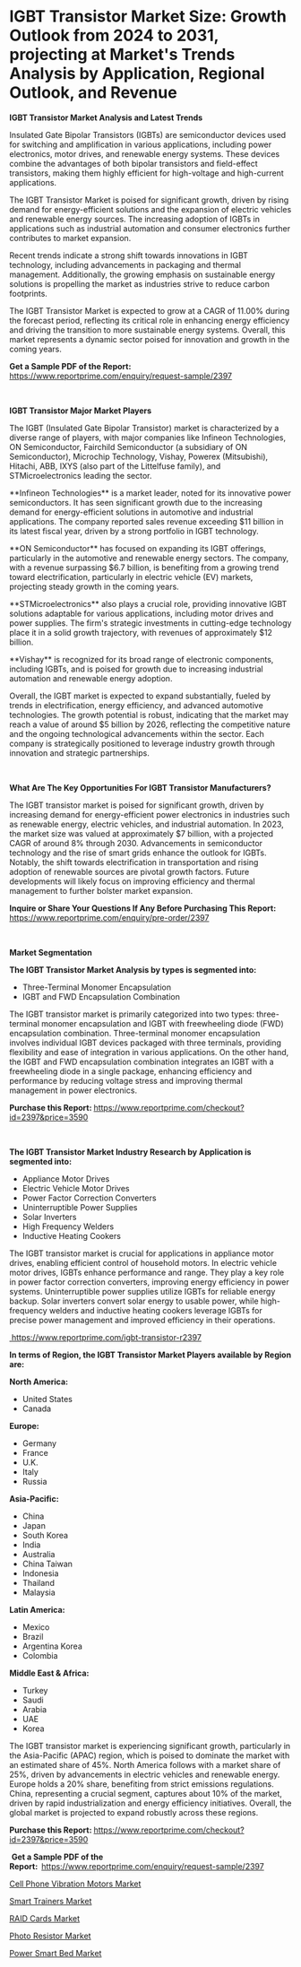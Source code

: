 <p><h1>IGBT Transistor Market Size: Growth Outlook from 2024 to 2031, projecting at Market's Trends Analysis by Application, Regional Outlook, and Revenue</h1></p><p><strong>IGBT Transistor Market Analysis and Latest Trends</strong></p>
<p><p>Insulated Gate Bipolar Transistors (IGBTs) are semiconductor devices used for switching and amplification in various applications, including power electronics, motor drives, and renewable energy systems. These devices combine the advantages of both bipolar transistors and field-effect transistors, making them highly efficient for high-voltage and high-current applications.</p><p>The IGBT Transistor Market is poised for significant growth, driven by rising demand for energy-efficient solutions and the expansion of electric vehicles and renewable energy sources. The increasing adoption of IGBTs in applications such as industrial automation and consumer electronics further contributes to market expansion. </p><p>Recent trends indicate a strong shift towards innovations in IGBT technology, including advancements in packaging and thermal management. Additionally, the growing emphasis on sustainable energy solutions is propelling the market as industries strive to reduce carbon footprints. </p><p>The IGBT Transistor Market is expected to grow at a CAGR of 11.00% during the forecast period, reflecting its critical role in enhancing energy efficiency and driving the transition to more sustainable energy systems. Overall, this market represents a dynamic sector poised for innovation and growth in the coming years.</p></p>
<p><strong>Get a Sample PDF of the Report:&nbsp;</strong> <a href="https://www.reportprime.com/enquiry/request-sample/2397">https://www.reportprime.com/enquiry/request-sample/2397</a></p>
<p>&nbsp;</p>
<p><strong>IGBT Transistor Major Market Players</strong></p>
<p><p>The IGBT (Insulated Gate Bipolar Transistor) market is characterized by a diverse range of players, with major companies like Infineon Technologies, ON Semiconductor, Fairchild Semiconductor (a subsidiary of ON Semiconductor), Microchip Technology, Vishay, Powerex (Mitsubishi), Hitachi, ABB, IXYS (also part of the Littelfuse family), and STMicroelectronics leading the sector.</p><p>**Infineon Technologies** is a market leader, noted for its innovative power semiconductors. It has seen significant growth due to the increasing demand for energy-efficient solutions in automotive and industrial applications. The company reported sales revenue exceeding $11 billion in its latest fiscal year, driven by a strong portfolio in IGBT technology.</p><p>**ON Semiconductor** has focused on expanding its IGBT offerings, particularly in the automotive and renewable energy sectors. The company, with a revenue surpassing $6.7 billion, is benefiting from a growing trend toward electrification, particularly in electric vehicle (EV) markets, projecting steady growth in the coming years.</p><p>**STMicroelectronics** also plays a crucial role, providing innovative IGBT solutions adaptable for various applications, including motor drives and power supplies. The firm's strategic investments in cutting-edge technology place it in a solid growth trajectory, with revenues of approximately $12 billion.</p><p>**Vishay** is recognized for its broad range of electronic components, including IGBTs, and is poised for growth due to increasing industrial automation and renewable energy adoption. </p><p>Overall, the IGBT market is expected to expand substantially, fueled by trends in electrification, energy efficiency, and advanced automotive technologies. The growth potential is robust, indicating that the market may reach a value of around $5 billion by 2026, reflecting the competitive nature and the ongoing technological advancements within the sector. Each company is strategically positioned to leverage industry growth through innovation and strategic partnerships.</p></p>
<p>&nbsp;</p>
<p><strong>What Are The Key Opportunities For IGBT Transistor Manufacturers?</strong></p>
<p><p>The IGBT transistor market is poised for significant growth, driven by increasing demand for energy-efficient power electronics in industries such as renewable energy, electric vehicles, and industrial automation. In 2023, the market size was valued at approximately $7 billion, with a projected CAGR of around 8% through 2030. Advancements in semiconductor technology and the rise of smart grids enhance the outlook for IGBTs. Notably, the shift towards electrification in transportation and rising adoption of renewable sources are pivotal growth factors. Future developments will likely focus on improving efficiency and thermal management to further bolster market expansion.</p></p>
<p><strong>Inquire or Share Your Questions If Any Before Purchasing This Report:</strong> <a href="https://www.reportprime.com/enquiry/pre-order/2397">https://www.reportprime.com/enquiry/pre-order/2397</a></p>
<p>&nbsp;</p>
<p><strong>Market Segmentation</strong></p>
<p><strong>The IGBT Transistor Market Analysis by types is segmented into:</strong></p>
<p><ul><li>Three-Terminal Monomer Encapsulation</li><li>IGBT and FWD Encapsulation Combination</li></ul></p>
<p><p>The IGBT transistor market is primarily categorized into two types: three-terminal monomer encapsulation and IGBT with freewheeling diode (FWD) encapsulation combination. Three-terminal monomer encapsulation involves individual IGBT devices packaged with three terminals, providing flexibility and ease of integration in various applications. On the other hand, the IGBT and FWD encapsulation combination integrates an IGBT with a freewheeling diode in a single package, enhancing efficiency and performance by reducing voltage stress and improving thermal management in power electronics.</p></p>
<p><strong>Purchase this Report:&nbsp;</strong><a href="https://www.reportprime.com/checkout?id=2397&price=3590">https://www.reportprime.com/checkout?id=2397&price=3590</a></p>
<p>&nbsp;</p>
<p><strong>The IGBT Transistor Market Industry Research by Application is segmented into:</strong></p>
<p><ul><li>Appliance Motor Drives</li><li>Electric Vehicle Motor Drives</li><li>Power Factor Correction Converters</li><li>Uninterruptible Power Supplies</li><li>Solar Inverters</li><li>High Frequency Welders</li><li>Inductive Heating Cookers</li></ul></p>
<p><p>The IGBT transistor market is crucial for applications in appliance motor drives, enabling efficient control of household motors. In electric vehicle motor drives, IGBTs enhance performance and range. They play a key role in power factor correction converters, improving energy efficiency in power systems. Uninterruptible power supplies utilize IGBTs for reliable energy backup. Solar inverters convert solar energy to usable power, while high-frequency welders and inductive heating cookers leverage IGBTs for precise power management and improved efficiency in their operations.</p></p>
<p><a href="https://www.reportprime.com/igbt-transistor-r2397">&nbsp;https://www.reportprime.com/igbt-transistor-r2397</a></p>
<p><strong>In terms of Region, the IGBT Transistor Market Players available by Region are:</strong></p>
<p>
    <p> <strong> North America: </strong>
        <ul>
            <li>United States</li>
            <li>Canada</li>
        </ul>
        </p> 
    <p> <strong> Europe: </strong>
        <ul>
            <li>Germany</li>
            <li>France</li>
            <li>U.K.</li>
            <li>Italy</li>
            <li>Russia</li>
        </ul>
        </p> 
    <p> <strong> Asia-Pacific: </strong>
        <ul>
            <li>China</li>
            <li>Japan</li>
            <li>South Korea</li>
            <li>India</li>
            <li>Australia</li>
            <li>China Taiwan</li>
            <li>Indonesia</li>
            <li>Thailand</li>
            <li>Malaysia</li>
        </ul>
        </p> 
    <p> <strong> Latin America: </strong>
        <ul>
            <li>Mexico</li>
            <li>Brazil</li>
            <li>Argentina Korea</li>
            <li>Colombia</li>
        </ul>
        </p> 
    <p> <strong> Middle East & Africa: </strong>
        <ul>
            <li>Turkey</li>
            <li>Saudi</li>
            <li>Arabia</li>
            <li>UAE</li>
            <li>Korea</li>
        </ul>
    </p>
    </p>
<p><p>The IGBT transistor market is experiencing significant growth, particularly in the Asia-Pacific (APAC) region, which is poised to dominate the market with an estimated share of 45%. North America follows with a market share of 25%, driven by advancements in electric vehicles and renewable energy. Europe holds a 20% share, benefiting from strict emissions regulations. China, representing a crucial segment, captures about 10% of the market, driven by rapid industrialization and energy efficiency initiatives. Overall, the global market is projected to expand robustly across these regions.</p></p>
<p><strong>Purchase this Report: </strong><a href="https://www.reportprime.com/checkout?id=2397&price=3590">https://www.reportprime.com/checkout?id=2397&price=3590</a></p>
<p>&nbsp;<strong>Get a Sample PDF of the Report:&nbsp;&nbsp;</strong><a href="https://www.reportprime.com/enquiry/request-sample/2397">https://www.reportprime.com/enquiry/request-sample/2397</a></p>
<p><strong></strong></p>
<p><p><a href="https://www.linkedin.com/pulse/global-market-pulse-trends-growth-analysis-cell-phone-aauge?trackingId=6%2BZSDiiGQS68FCpFTpN%2F5Q%3D%3D">Cell Phone Vibration Motors Market</a></p><p><a href="https://medium.com/@gracielawharris42024/smart-trainers-market-revolution-2024-2031-market-trends-shaping-the-next-decade-7dd17d10cdd7">Smart Trainers Market</a></p><p><a href="https://www.linkedin.com/pulse/raid-cards-market-global-trends-forecast-2024-2031-dataveil-ycj4e?trackingId=82Bw8QReRf2NEg6U52MNBQ%3D%3D">RAID Cards Market</a></p><p><a href="https://github.com/provorikovar/Market-Research-Report-List-6/blob/main/photo-resistor-market.md">Photo Resistor Market</a></p><p><a href="https://issuu.com/reportprime-2/docs/power-smart-bed-market-size-2030.pp_509cf5ac0dd258">Power Smart Bed Market</a></p></p>